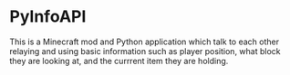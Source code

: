 # PyInfoAPI
 
This is a Minecraft mod and Python application which talk to each other relaying and using basic information such as player position, what block they are looking at,
and the currrent item they are holding.